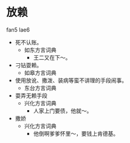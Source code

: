 







# 放赖
fan5 lae6
+ 死不认账。
  * 如东方言词典
    - 王二又在下～。
+ 刁钻耍赖。
  * 如皋方言词典
+ 使用放讹、撒泼、装病等蛮不讲理的手段闹事。
  * 东台方言词典
+ 耍弄无赖手段
  * 兴化方言词典
    - 人家上门要债，他就～。
+ 撒娇
  * 兴化方言词典
    - 他倒啊爹爹怀里～，要钱上肯德基。
